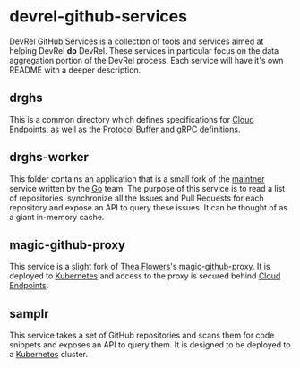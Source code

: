 # devrel-github-services

DevRel GitHub Services is a collection of tools and services aimed
at helping DevRel **do** DevRel. These services in particular focus on the
data aggregation portion of the DevRel process.
Each service will have it's own README with a deeper description.

## drghs

This is a common directory which defines specifications for
[Cloud Endpoints](https://cloud.google.com/endpoints), as well as the
[Protocol Buffer](https://developers.google.com/protocol-buffers/) and
[gRPC](https://grpc.io) definitions.

## drghs-worker

This folder contains an application that is a small fork of the
[maintner](https://github.com/golang/build/tree/master/maintner) service
written by the [Go](https://golang.org) team. The purpose of this service is
to read a list of repositories, synchronize all the Issues and Pull Requests
for each repository and expose an API to query these issues.
It can be thought of as a giant in-memory cache.

## magic-github-proxy

This service is a slight fork of [Thea Flowers](https://github.com/theacodes)'s
[magic-github-proxy](https://github.com/theacodes/magic-github-proxy).
It is deployed to [Kubernetes](https://kubernetes.io)
and access to the proxy is secured behind
[Cloud Endpoints](https://cloud.google.com/endpoints).

## samplr

This service takes a set of GitHub repositories and scans them for code
snippets and exposes an API to query them. It is designed to be deployed to a
[Kubernetes](https://kubernetes.io) cluster.
